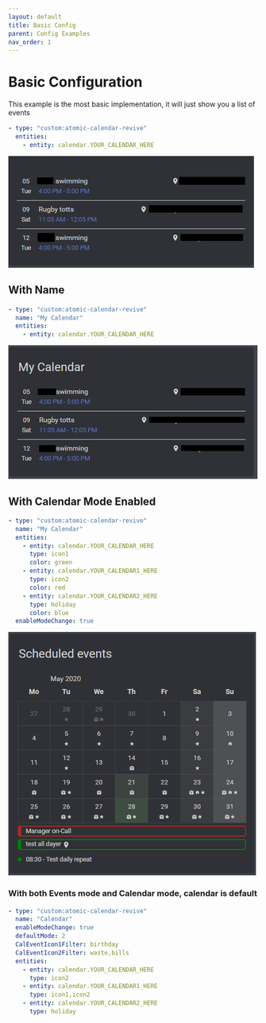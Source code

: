 ```yaml
---
layout: default
title: Basic Config
parent: Config Examples
nav_order: 1
---
```


# Basic Configuration

This example is the most basic implementation, it will just show you a list of events

```yaml
- type: "custom:atomic-calendar-revive"
  entities:
    - entity: calendar.YOUR_CALENDAR_HERE
```

![screenshot](../assets/img/screenshots/basic_config_example.png)

## With Name

```yaml
- type: "custom:atomic-calendar-revive"
  name: "My Calendar"
  entities:
    - entity: calendar.YOUR_CALENDAR_HERE
```

![screenshot](../assets/img/screenshots/basic_config_name_example.png)

## With Calendar Mode Enabled

```yaml
- type: "custom:atomic-calendar-revive"
  name: "My Calendar"
  entities:
    - entity: calendar.YOUR_CALENDAR_HERE
      type: icon1
      color: green
    - entity: calendar.YOUR_CALENDAR1_HERE
      type: icon2
      color: red
    - entity: calendar.YOUR_CALENDAR2_HERE
      type: holiday
      color: blue
  enableModeChange: true
```

![screenshot](../assets/img/screenshots/basic_config_calendar_example.png)

### With both Events mode and Calendar mode, calendar is default

```yaml
- type: "custom:atomic-calendar-revive"
  name: "Calendar"
  enableModeChange: true
  defaultMode: 2
  CalEventIcon1Filter: birthday
  CalEventIcon2Filter: waste,bills
  entities:
    - entity: calendar.YOUR_CALENDAR_HERE
      type: icon2
    - entity: calendar.YOUR_CALENDAR1_HERE
      type: icon1,icon2
    - entity: calendar.YOUR_CALENDAR2_HERE
      type: holiday
```

